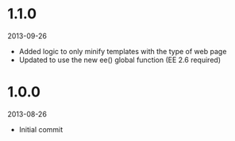 # 1.1.0

2013-09-26

- Added logic to only minify templates with the type of web page
- Updated to use the new ee() global function (EE 2.6 required)

# 1.0.0

2013-08-26

- Initial commit